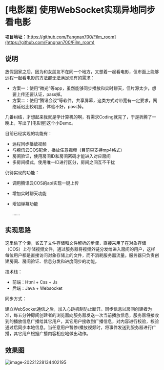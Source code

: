 # [电影屋] 使用WebSocket实现异地同步看电影



**项目地址：**[https://github.com/Fangnan700/Film_room](https://github.com/Fangnan700/Film_room)



## 说明

放假回家之后，因为和女朋友不在同一个地方，又想着一起看电影，但市面上能够远程一起看电影的方法都无法满足现有的需求：

- 方案一：使用“微光”等app，虽然能够同步播放和实时聊天，但片源太少，想要上传还要认证，pass掉。
- 方案二：使用“腾讯会议”等软件，共享屏幕，这类方式对带宽有一定要求，网络延迟比较明显，体验不好，pass掉。

几番纠结，才想起来我就是学计算机的啊，有需求Coding就完了，于是折腾了一晚上，写出了[电影屋]这个小Demo。

目前已经实现的功能有：

- 远程同步播放视频
- 与腾讯云COS配合，播放任意视频（目前只支持mp4格式）
- 房间验证，使用房间ID和房间密码才能进入对应房间
- 多房间模式，使用唯一ID进行区分，房间之间互不干扰

仍待实现的功能：

- 调用腾讯云COS的api实现一键上传

- 增加实时聊天功能

- 增加弹幕功能

  ……



## 实现思路

这里偷了个懒，省去了文件存储和文件解析的步骤，直接采用了在对象存储（COS）上存储视频文件，通过服务器将视频外链分发给进入房间的用户，这样每位用户都是直接访问对象存储上的文件，而不消耗服务器流量。服务器只负责创建房间、房间验证、信息分发和进度同步的功能。

技术栈：

- 前端：Html + Css + Js
- 后端：Java + Websocket

同步方式：

建立WebSocket通信之后，加入心跳机制防止断开。同步信息以房间创建者为准，每五分钟房间创建者的浏览器向服务器发送一次当前播放信息，服务器将接收到的播放信息广播给其它用户，其它用户接收到广播信息，对内容进行校验，校验通过后同步本地信息。当任意用户暂停/播放视频时，将事件发送到服务器进行广播，其它用户根据广播内容相应地做出动作。



## 效果图

![image-20221228134402195](https://yvling-typora-image-1257337367.cos.ap-nanjing.myqcloud.com/typora/image-20221228134402195.png)



















